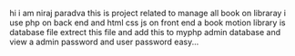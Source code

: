 hi i am niraj paradva 
this is project related to manage all book on libraray 
i use php on back end and html css js on front end
a book motion library is database file extrect this file and add this to myphp admin database and view a admin password and user password easy...
